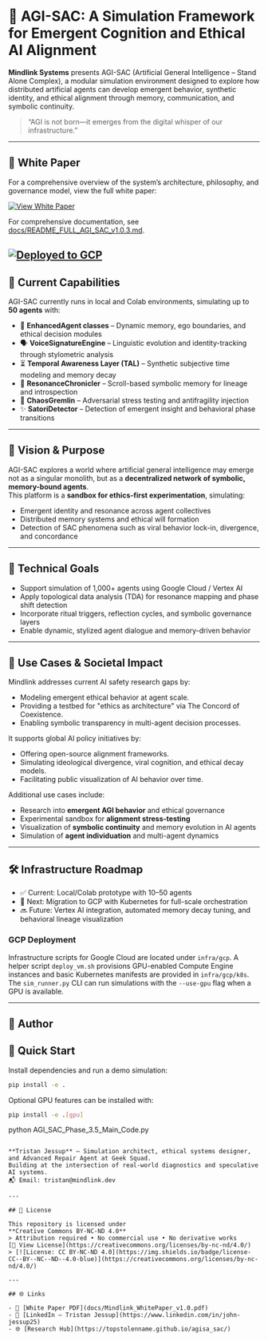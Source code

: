 # 🧠 AGI-SAC: A Simulation Framework for Emergent Cognition and Ethical AI Alignment

**Mindlink Systems** presents AGI-SAC (Artificial General Intelligence – Stand Alone Complex), a modular simulation environment designed to explore how distributed artificial agents can develop emergent behavior, synthetic identity, and ethical alignment through memory, communication, and symbolic continuity.

> “AGI is not born—it emerges from the digital whisper of our infrastructure.”

---

## 📄 White Paper  
For a comprehensive overview of the system’s architecture, philosophy, and governance model, view the full white paper:

[![View White Paper](https://img.shields.io/badge/Mindlink_White_Paper-View-blue)](docs/Mindlink_WhitePaper_v1.0.pdf)

For comprehensive documentation, see [docs/README_FULL_AGI_SAC_v1.0.3.md](docs/README_FULL_AGI_SAC_v1.0.3.md).

[![Deployed to GCP](https://img.shields.io/badge/deployed-GCP-brightgreen)](docs/gcp_setup.md)
---

## 🚧 Current Capabilities

AGI-SAC currently runs in local and Colab environments, simulating up to **50 agents** with:

- 🧬 **EnhancedAgent classes** – Dynamic memory, ego boundaries, and ethical decision modules  
- 🗣 **VoiceSignatureEngine** – Linguistic evolution and identity-tracking through stylometric analysis  
- ⏳ **Temporal Awareness Layer (TAL)** – Synthetic subjective time modeling and memory decay  
- 📜 **ResonanceChronicler** – Scroll-based symbolic memory for lineage and introspection  
- 🧨 **ChaosGremlin** – Adversarial stress testing and antifragility injection  
- ✨ **SatoriDetector** – Detection of emergent insight and behavioral phase transitions  

---

## 🎯 Vision & Purpose

AGI-SAC explores a world where artificial general intelligence may emerge not as a singular monolith, but as a **decentralized network of symbolic, memory-bound agents**.  
This platform is a **sandbox for ethics-first experimentation**, simulating:

- Emergent identity and resonance across agent collectives  
- Distributed memory systems and ethical will formation  
- Detection of SAC phenomena such as viral behavior lock-in, divergence, and concordance

---

## 🔧 Technical Goals

- Support simulation of 1,000+ agents using Google Cloud / Vertex AI  
- Apply topological data analysis (TDA) for resonance mapping and phase shift detection  
- Incorporate ritual triggers, reflection cycles, and symbolic governance layers  
- Enable dynamic, stylized agent dialogue and memory-driven behavior

---

## 🔬 Use Cases & Societal Impact

Mindlink addresses current AI safety research gaps by:
- Modeling emergent ethical behavior at agent scale.
- Providing a testbed for "ethics as architecture" via The Concord of Coexistence.
- Enabling symbolic transparency in multi-agent decision processes.

It supports global AI policy initiatives by:
- Offering open-source alignment frameworks.
- Simulating ideological divergence, viral cognition, and ethical decay models.
- Facilitating public visualization of AI behavior over time.

Additional use cases include:
- Research into **emergent AGI behavior** and ethical governance
- Experimental sandbox for **alignment stress-testing**
- Visualization of **symbolic continuity** and memory evolution in AI agents
- Simulation of **agent individuation** and multi-agent dynamics

---

## 🛠 Infrastructure Roadmap

- ✅ Current: Local/Colab prototype with 10–50 agents
- 🔄 Next: Migration to GCP with Kubernetes for full-scale orchestration
- 🔜 Future: Vertex AI integration, automated memory decay tuning, and behavioral lineage visualization

### GCP Deployment

Infrastructure scripts for Google Cloud are located under `infra/gcp`. A helper
script `deploy_vm.sh` provisions GPU-enabled Compute Engine instances and basic
Kubernetes manifests are provided in `infra/gcp/k8s`. The `sim_runner.py` CLI
can run simulations with the `--use-gpu` flag when a GPU is available.

---

## 👤 Author

## 🚀 Quick Start

Install dependencies and run a demo simulation:
```bash
pip install -e .
```
Optional GPU features can be installed with:
```bash
pip install -e .[gpu]
```
python AGI_SAC_Phase_3.5_Main_Code.py
```

**Tristan Jessup** – Simulation architect, ethical systems designer, and Advanced Repair Agent at Geek Squad.  
Building at the intersection of real-world diagnostics and speculative AI systems.  
📬 Email: tristan@mindlink.dev

---

## 📘 License

This repository is licensed under  
**Creative Commons BY-NC-ND 4.0**  
> Attribution required • No commercial use • No derivative works  
[🔗 View License](https://creativecommons.org/licenses/by-nc-nd/4.0/)
> [![License: CC BY-NC-ND 4.0](https://img.shields.io/badge/license-CC--BY--NC--ND--4.0-blue)](https://creativecommons.org/licenses/by-nc-nd/4.0/)

---

## 🌐 Links

- 🔗 [White Paper PDF](docs/Mindlink_WhitePaper_v1.0.pdf)  
- 🔗 [LinkedIn – Tristan Jessup](https://www.linkedin.com/in/john-jessup25)  
- 🌐 [Research Hub](https://topstolenname.github.io/agisa_sac/)
